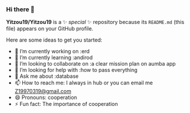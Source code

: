 ### Hi there 👋


**Yitzou19/Yitzou19** is a ✨ _special_ ✨ repository because its `README.md` (this file) appears on your GitHub profile.

Here are some ideas to get you started:

- 🔭 I’m currently working on :erd
- 🌱 I’m currently learning :andirod
- 👯 I’m looking to collaborate on :a clear mission plan on aumba app
- 🤔 I’m looking for help with :how to pass everything
- 💬 Ask me about :database
- 📫 How to reach me: I always in hub or you can email me Z19970319@gmail.com
- 😄 Pronouns: cooperation
- ⚡ Fun fact: The importance of cooperation


